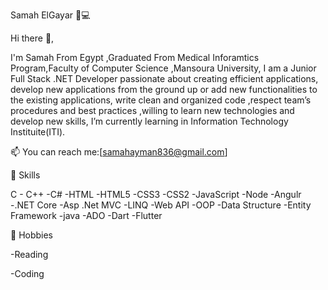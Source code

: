 
Samah ElGayar 👩💻

Hi there 👋,


 I'm Samah From Egypt ,Graduated From Medical Inforamtics Program,Faculty of Computer Science ,Mansoura University, I am a Junior Full Stack .NET Developer         passionate about creating efficient applications, develop new applications from the ground up or add new functionalities to the existing applications,
 write clean and organized code ,respect team’s procedures and best practices ,willing to learn new technologies and develop new skills, I’m currently learning in   Information Technology Instituite(ITI).


📫 You can reach me:[samahayman836@gmail.com]

🧠 Skills

 C - C++ -C# -HTML -HTML5 -CSS3 -CSS2 -JavaScript -Node -Angulr -.NET Core -Asp .Net MVC -LINQ -Web API -OOP -Data Structure -Entity Framework -java -ADO -Dart -Flutter  
 
 
🚴 Hobbies

-Reading

-Coding
